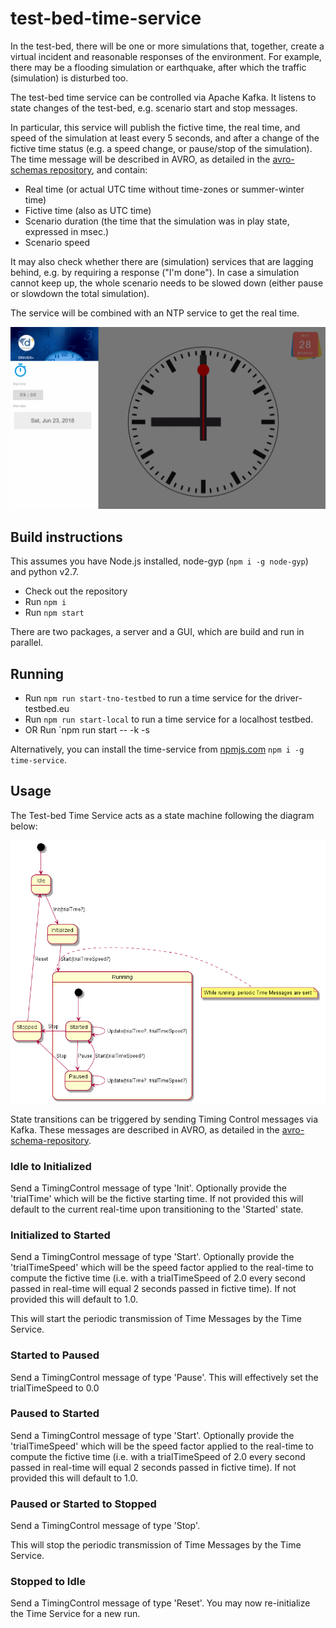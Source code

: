 # test-bed-time-service

In the test-bed, there will be one or more simulations that, together, create a virtual incident and reasonable responses of the environment. For example, there may be a flooding simulation or earthquake, after which the traffic (simulation) is disturbed too.

The test-bed time service can be controlled via Apache Kafka. It listens to state changes of the test-bed, e.g. scenario start and stop messages.

In particular, this service will publish the fictive time, the real time, and speed of the simulation at least every 5 seconds, and after a change of the fictive time status (e.g. a speed change, or pause/stop of the simulation). The time message will be described in AVRO, as detailed in the [avro-schemas repository](https://github.com/DRIVER-EU/avro-schemas/blob/master/core/time/connect-status-time-value.avsc), and contain:
- Real time (or actual UTC time without time-zones or summer-winter time)
- Fictive time (also as UTC time)
- Scenario duration (the time that the simulation was in play state, expressed in msec.)
- Scenario speed

It may also check whether there are (simulation) services that are lagging behind, e.g. by requiring a response ("I'm done"). In case a simulation cannot keep up, the whole scenario needs to be slowed down (either pause or slowdown the total simulation).

The service will be combined with an NTP service to get the real time.

![Alt text](./packages/server/doc/test-bed-time-service-gui.png?raw=true "Screenshot of the GUI.")

## Build instructions

This assumes you have Node.js installed, node-gyp (`npm i -g node-gyp`) and python v2.7.

* Check out the repository
* Run `npm i`
* Run `npm start`

There are two packages, a server and a GUI, which are build and run in parallel.

## Running

* Run `npm run start-tno-testbed` to run a time service for the driver-testbed.eu
* Run `npm run start-local` to run a time service for a localhost testbed.
* OR Run `npm run start -- -k <kafka broker host:port> -s <schema registry host:port>

Alternatively, you can install the time-service from [npmjs.com](https://npmjs.com) `npm i -g time-service`.

## Usage

The Test-bed Time Service acts as a state machine following the diagram below:

![States](out/doc/uml/statediagram/statediagram.png)

State transitions can be triggered by sending Timing Control messages via Kafka. These messages are described in AVRO, as detailed in the [avro-schema-repository](https://github.com/DRIVER-EU/avro-schemas/blob/master/core/time/connect-status-time-control-value.avsc).

### Idle to Initialized

Send a TimingControl message of type 'Init'. Optionally provide the 'trialTime' which will be the fictive starting time. If not provided this will default to the current real-time upon transitioning to the 'Started' state.

### Initialized to Started

Send a TimingControl message of type 'Start'. Optionally provide the 'trialTimeSpeed' which will be the speed factor applied to the real-time to compute the fictive time (i.e. with a trialTimeSpeed of 2.0 every second passed in real-time will equal 2 seconds passed in fictive time).  If not provided this will default to 1.0.

This will start the periodic transmission of Time Messages by the Time Service.

### Started to Paused

Send a TimingControl message of type 'Pause'. This will effectively set the trialTimeSpeed to 0.0

### Paused to Started

Send a TimingControl message of type 'Start'.  Optionally provide the 'trialTimeSpeed' which will be the speed factor applied to the real-time to compute the fictive time (i.e. with a trialTimeSpeed of 2.0 every second passed in real-time will equal 2 seconds passed in fictive time).  If not provided this will default to 1.0.

### Paused or Started to Stopped

Send a TimingControl message of type 'Stop'.

This will stop the periodic transmission of Time Messages by the Time Service.

### Stopped to Idle

Send a TimingControl message of type 'Reset'. You may now re-initialize the Time Service for a new run.
